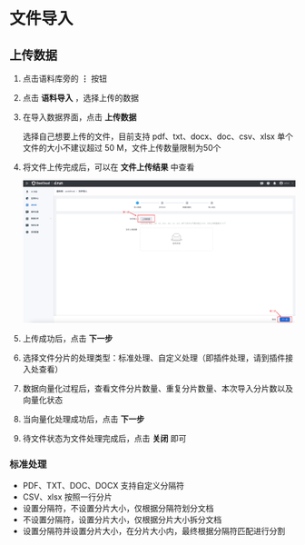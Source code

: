 # 文件导入

## 上传数据

1. 点击语料库旁的 **⋮** 按钮

2. 点击 **语料导入** ，选择上传的数据

3. 在导入数据界面，点击 **上传数据**

    选择自己想要上传的文件，目前支持 pdf、txt、docx、doc、csv、xlsx
    单个文件的大小不建议超过 50 M，文件上传数量限制为50个

4. 将文件上传完成后，可以在 **文件上传结果** 中查看

    ![upload-date](./images/upload-date.png)

5. 上传成功后，点击 **下一步**

6. 选择文件分片的处理类型：标准处理、自定义处理（即插件处理，请到插件接入处查看）

7. 数据向量化过程后，查看文件分片数量、重复分片数量、本次导入分片数以及向量化状态

8. 当向量化处理成功后，点击 **下一步**

9. 待文件状态为文件处理完成后，点击 **关闭** 即可

### 标准处理

- PDF、TXT、DOC、DOCX 支持自定义分隔符
- CSV、xlsx 按照一行分片
- 设置分隔符，不设置分片大小，仅根据分隔符划分文档
- 不设置分隔符，设置分片大小，仅根据分片大小拆分文档
- 设置分隔符并设置分片大小，在分片大小内，最终根据分隔符匹配进行分割
